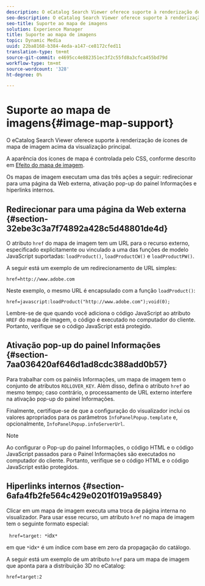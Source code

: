 ```yaml
---
description: O eCatalog Search Viewer oferece suporte à renderização de ícones de mapa de imagem acima da visualização principal.
seo-description: O eCatalog Search Viewer oferece suporte à renderização de ícones de mapa de imagem acima da visualização principal.
seo-title: Suporte ao mapa de imagens
solution: Experience Manager
title: Suporte ao mapa de imagens
topic: Dynamic Media
uuid: 22ba8168-b384-4eda-a147-ce8172cfed11
translation-type: tm+mt
source-git-commit: e4695cc4e882351ec3f2c55fd8a3cfca455bd79d
workflow-type: tm+mt
source-wordcount: '328'
ht-degree: 0%

---
```



# Suporte ao mapa de imagens{#image-map-support}

O eCatalog Search Viewer oferece suporte à renderização de ícones de mapa de imagem acima da visualização principal.

A aparência dos ícones de mapa é controlada pelo CSS, conforme descrito em [Efeito do mapa de imagem](../../c-html5-s7-aem-asset-viewers/c-html5-20-ecatalog-viewer-about/c-html5-20-ecatalog-viewer-customizingviewer/r-html5-ecatalog-viewer-20-customize-imagemapeffect.md#reference-261df27d1ed145c882b26b88e33a0289).

Os mapas de imagem executam uma das três ações a seguir: redirecionar para uma página da Web externa, ativação pop-up do painel Informações e hiperlinks internos.

## Redirecionar para uma página da Web externa {#section-32ebe3c3a7f74892a428c5d48801de4d}

O atributo `href` do mapa de imagem tem um URL para o recurso externo, especificado explicitamente ou vinculado a uma das funções de modelo JavaScript suportadas: `loadProduct()`, `loadProductCW()` e `loadProductPW()`.

A seguir está um exemplo de um redirecionamento de URL simples:

`href=http://www.adobe.com`

Neste exemplo, o mesmo URL é encapsulado com a função `loadProduct()`:

`href=javascript:loadProduct("http://www.adobe.com");void(0);`

Lembre-se de que quando você adiciona o código JavaScript ao atributo `HREF` do mapa de imagem, o código é executado no computador do cliente. Portanto, verifique se o código JavaScript está protegido.

## Ativação pop-up do painel Informações {#section-7aa036420af646d1ad8cdc388add0b57}

Para trabalhar com os painéis Informações, um mapa de imagem tem o conjunto de atributos `ROLLOVER_KEY`. Além disso, defina o atributo `href` ao mesmo tempo; caso contrário, o processamento de URL externo interfere na ativação pop-up do painel Informações.

Finalmente, certifique-se de que a configuração do visualizador inclui os valores apropriados para os parâmetros `InfoPanelPopup.template` e, opcionalmente, `InfoPanelPopup.infoServerUrl`.

>[!NOTE]
>
>Ao configurar o Pop-up do painel Informações, o código HTML e o código JavaScript passados para o Painel Informações são executados no computador do cliente. Portanto, verifique se o código HTML e o código JavaScript estão protegidos.

## Hiperlinks internos {#section-6afa4fb2fe564c429e0201f019a95849}

Clicar em um mapa de imagem executa uma troca de página interna no visualizador. Para usar esse recurso, um atributo `href` no mapa de imagem tem o seguinte formato especial:

` href=target: *`idx`*`

em que `*`idx`*` é um índice com base em zero da propagação do catálogo.

A seguir está um exemplo de um atributo `href` para um mapa de imagem que aponta para a distribuição 3D no eCatalog:

`href=target:2`
